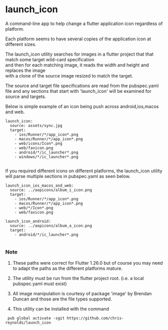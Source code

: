 # launch_icon

A command-line app to help change a flutter application icon regardless of platform.

Each platform seems to have several copies of the application icon at different sizes.

The launch_icon utility searches for images in a flutter project that that match some target wild-card specification  
and then for each matching image, it reads the width and height and replaces the image  
with a clone of the source image resized to match the target.

The source and target file specifications are read from the pubspec.yaml file and any sections that start with
'launch_icon' will be examined for source and targets.

Below is simple example of an icon being push across android,ios,macos and web.
```
launch_icon:
  source: assets/sync.jpg
  target:
    - ios/Runner/*/app_icon*.png
    - macos/Runner/*/app_icon*.png
    - web/icons/Icon*.png
    - web/favicon.png
    - android/*/ic_launcher*.png 
    - windows/*/ic_launcher*.png      
        
```

If you required different icons on different platforms, the launch_icon utility
will parse multiple sections in pubspec.yaml as seen below.

```
launch_icon_ios_macos_and_web:
  source: ../aopicons/album_i_icon.png
  target:
    - ios/Runner/*/app_icon*.png
    - macos/Runner/*/app_icon*.png
    - web/*/Icon*.png
    - web/favicon.png

launch_icon_android:
  source: ../aopicons/album_a_icon.png
  target:
    - android/*/ic_launcher*.png
    
```

### Note
1. These paths were correct for Flutter 1.26.0 but of course you may need to adapt the paths as
the different platforms mature.
2. The utility must be run from the flutter project root. (i.e. a local pubspec.yaml must exist)

3. All image manipulation is courtesy of package 'image' by Brendan Duncan and those are the file types supported.

4. This utility can be installed with the command
```
 pub global activate -sgit https://github.com/chris-reynolds/launch_icon 
 ```